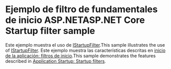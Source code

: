 # <a name="aspnet-core-startup-filter-sample"></a><span data-ttu-id="83779-101">Ejemplo de filtro de fundamentales de inicio ASP.NET</span><span class="sxs-lookup"><span data-stu-id="83779-101">ASP.NET Core Startup filter sample</span></span>

<span data-ttu-id="83779-102">Este ejemplo muestra el uso de [IStartupFilter](https://docs.microsoft.com/en-us/dotnet/api/microsoft.aspnetcore.hosting.istartupfilter).</span><span class="sxs-lookup"><span data-stu-id="83779-102">This sample illustrates the use of [IStartupFilter](https://docs.microsoft.com/en-us/dotnet/api/microsoft.aspnetcore.hosting.istartupfilter).</span></span> <span data-ttu-id="83779-103">Este ejemplo muestra las características descritas en [inicio de la aplicación: filtros de inicio](https://docs.microsoft.com/aspnet/core/fundamentals/startup#startup-filters).</span><span class="sxs-lookup"><span data-stu-id="83779-103">This sample demonstrates the features described in [Application Startup: Startup filters](https://docs.microsoft.com/aspnet/core/fundamentals/startup#startup-filters).</span></span>
